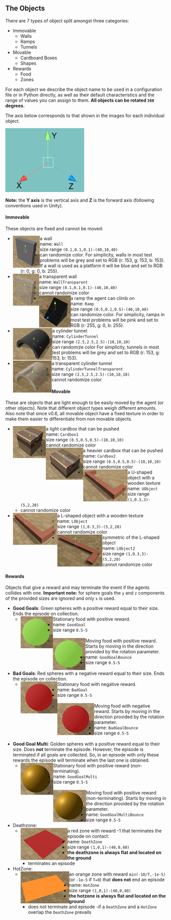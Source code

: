 ## The Objects

There are 7 types of object split amongst three categories:
* Immovable
    * Walls
    * Ramps
    * Tunnels
* Movable
    * Cardboard Boxes
    * Shapes
* Rewards
    * Food
    * Zones

For each object we describe the object name to be used in a configuration file or in Python directly, as well as their default characteristics and the range of values you can assign to them. **All objects can be rotated `360` degrees.**

The axis below corresponds to that shown in the images for each individual object.

<img height="200" src="PrefabsPictures/Referential.png">

**Note:** the **Y axis** is the vertical axis and **Z** is the forward axis (following conventions used in Unity). 

#### Immovable

These objects are fixed and cannot be moved:

- <img align="left" height="100" src="PrefabsPictures/Immovable/Wall.png">a wall
    - name: `Wall`
    - size range `(0.1,0.1,0.1)-(40,10,40)`
    - can randomize color. 
For simplicity, walls in most test problems will be grey and set to RGB (r: 153, g: 153, b: 153). If a wall is used as a platform it will be blue and set to RGB (r: 0, g: 0, b: 255).
- <img align="left" height="100" src="PrefabsPictures/Immovable/WallTransparent.png">a transparent wall
    - name: `WallTransparent`
    - size range `(0.1,0.1,0.1)-(40,10,40)`
    - cannot randomize color
- <img align="left" height="100" src="PrefabsPictures/Immovable/Ramp.png">a ramp the agent can climb on
    - name: `Ramp`
    - size range `(0.5,0.1,0.5)-(40,10,40)`
    - can randomize color. 
For simplicity, ramps in most test problems will be pink and set to RGB (r: 255, g: 0, b: 255).
- <img align="left" height="100" src="PrefabsPictures/Immovable/CylinderTunnel.png">a cylinder tunnel
    - name: `CylinderTunnel`
    - size range `(2.5,2.5,2.5)-(10,10,10)`
    - can randomize color
For simplicity, tunnels in most test problems will be grey and set to RGB (r: 153, g: 153, b: 153).
- <img align="left" height="100" src="PrefabsPictures/Immovable/CylinderTunnelTransparent.png">a transparent cylinder tunnel
    - name: `CylinderTunnelTransparent`
    - size range `(2.5,2.5,2.5)-(10,10,10)`
    - cannot randomize color
    
#### Movable

These are objects that are light enough to be easily moved by the agent (or other objects). Note that different object types weigh different amounts. Also note that since v0.6, all movable object have a fixed texture in order to make them easier to differentiate from non movable objects.     

- <img align="left" height="100" src="PrefabsPictures/Movable/Cardbox1.png">a light cardbox that can be pushed
    - name: `Cardbox1`
    - size range `(0.5,0.5,0.5)-(10,10,10)`
    - cannot randomize color
- <img align="left" height="100" src="PrefabsPictures/Movable/Cardbox2.png">a heavier cardbox that can be pushed
    - name: `Cardbox2`
    - size range `(0.5,0.5,0.5)-(10,10,10)`
    - cannot randomize color
- <img align="left" height="100" src="PrefabsPictures/Movable/UObject.png">a U-shaped object with a wooden texture
    - name: `UObject`
    - size range `(1,0.3,3)-(5,2,20)`
    - cannot randomize color
- <img align="left" height="100" src="PrefabsPictures/Movable/LObject.png">a L-shaped object with a wooden texture
    - name: `LObject`
    - size range `(1,0.3,3)-(5,2,20)`
    - cannot randomize color
- <img align="left" height="100" src="PrefabsPictures/Movable/LObject2.png">symmetric of the L-shaped object
    - name: `LObject2`
    - size range `(1,0.3,3)-(5,2,20)`
    - cannot randomize color
    
#### Rewards

Objects that give a reward and may terminate the event if the agents collides with one. **Important note:** for sphere goals the `y` and `z` components of the provided sizes are ignored and only `x` is used.

- **Good Goals**: Green spheres with a positive reward equal to their size. Ends the episode on collection.
    - <img align="left" height="100" src="PrefabsPictures/Rewards/GoodGoal.png">Stationary food with positive reward.
        - name: `GoodGoal`
        - size range `0.5-5`
        <br>
    - <img align="left" height="100" src="PrefabsPictures/Rewards/GoodGoal.png">Moving food with positive reward. Starts by moving in the direction provided by the rotation parameter.
        - name: `GoodGoalBounce`
        - size range `0.5-5`
        <br>
- **Bad Goals**: Red spheres with a negative reward equal to their size. Ends the episode on collection.
    - <img align="left" height="100" src="PrefabsPictures/Rewards/BadGoal.png"> Stationary food with negative reward.
        - name: `BadGoal`
        - size range `0.5-5`
        <br>
    - <img align="left" height="100" src="PrefabsPictures/Rewards/BadGoal.png">Moving food with negative reward. Starts by moving in the direction provided by the rotation parameter.
        - name: `BadGoalBounce`
        - size range `0.5-5`
        <br>
-  **Good Goal Multi**: Golden spheres with a positive reward equal to their size. Does **not** terminate the episode. However, the episode is terminated if all goals are collected. So, in an episode with only these rewards the episode will terminate when the last one is obtained.
    - <img align="left" height="100" src="PrefabsPictures/Rewards/GoodGoalMulti.png">Stationary food with positive reward (non-terminating).
        - name: `GoodGoalMulti`
        - size range `0.5-5`
        <br>
    - <img align="left" height="100" src="PrefabsPictures/Rewards/GoodGoalMulti.png">Moving food with positive reward (non-terminating). Starts by moving in the direction provided by the rotation parameter.
        - name: `GoodGoalMultiBounce`
        - size range `0.5-5`
- Deathzone: 
    - <img align="left" height="100" src="PrefabsPictures/Rewards/DeathZone.png">a red zone with reward -1 that terminates the episode on contact:
        - name: `DeathZone`
        - size range `(1,0,1)-(40,0,40)`
        - **the deathzone is always flat and located on the ground**
        - terminates an episode
- HotZone: 
    - <img align="left" height="100" src="PrefabsPictures/Rewards/HotZone.png">an orange zone with reward 
    `min(-10/T,-1e-5)` (or `-1e-5` if `T=0`) that **does not** end an episode
        - name: `HotZone`
        - size range `(1,0,1)-(40,0,40)`
        - **the hotzone is always flat and located on the ground**
        - does not terminate and episode
        -if a `DeathZone` and a `HotZone` overlap the `DeathZone` prevails
